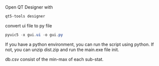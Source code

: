 Open QT Designer with
```powershell
qt5-tools designer
```
convert ui file to py file
```powershell
pyuic5 -x gui.ui -o gui.py
```

If you have a python environment, you can run the script using python.
If not, you can unzip dist.zip and run the main.exe file init.

db.csv consist of the min-max of each sub-stat.
